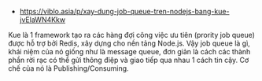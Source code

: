 - https://viblo.asia/p/xay-dung-job-queue-tren-nodejs-bang-kue-jvElaWN4Kkw

Kue là 1 framework tạo ra các hàng đợi công việc ưu tiên (prority job queue) được hỗ trợ bởi Redis, xây dựng cho nền tảng Node.js. Vậy job queue là gì, khái niệm của nó giống như là message queue, đơn giản là cách các thành phần rời rạc có thể gửi thông điệp và giao tiếp qua nhau 1 cách tin cậy. Cơ chế của nó là Publishing/Consuming.

